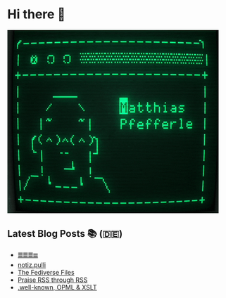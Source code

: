 # Hi there 👋

![ASCII version of me](ascii-green.gif "ASCII version of me")

## Latest Blog Posts 📚 (🇩🇪)
<!-- BLOG-POST-LIST:START -->
- [𝍤𝍤𝍤𝍣](https://notiz.blog/2024/12/07/19/)
- [notiz.pulli](https://notiz.blog/2024/11/08/notiz-pulli/)
- [The Fediverse Files](https://notiz.blog/2024/09/13/the-fediverse-files/)
- [Praise RSS through RSS](https://notiz.blog/rss-club/praise-rss-through-rss/)
- [.well-known, OPML & XSLT](https://notiz.blog/rss-club/well-known-opml-xslt/)
<!-- BLOG-POST-LIST:END -->

